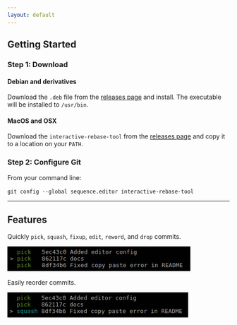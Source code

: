 ```yaml
---
layout: default
---
```


## Getting Started

### Step 1: Download

#### Debian and derivatives

Download the `.deb` file from the [releases page][1] and install. The executable will be installed to `/usr/bin`.

#### MacOS and OSX

Download the `interactive-rebase-tool` from the [releases page][1] and copy it to a location on your `PATH`.

### Step 2: Configure Git

From your command line:

    git config --global sequence.editor interactive-rebase-tool

---

## Features

Quickly `pick`, `squash`, `fixup`, `edit`, `reword`, and `drop` commits.

![Change Actions][img-actions]

Easily reorder commits.

![Reorder Commits][img-move]

[1]:https://github.com/MitMaro/git-interactive-rebase-tool/releases
[img-actions]: assets/images/git-interactive-rebase-actions.gif
[img-move]: assets/images/git-interactive-rebase-move.gif

